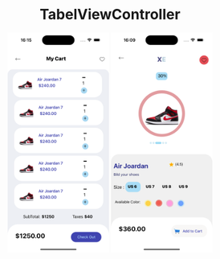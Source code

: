 <br />
<div align="center">
  <h1 align="center">TabelViewController</h1>
</div>
<div align="center">
<img src="https://github.com/Ardacanuysal/ShoeShop/blob/main/src/images/List.png" width="40%" 
     /> 
  <img src="https://github.com/Ardacanuysal/ShoeShop/blob/main/src/images/Main.png" width="40%" 
     /> 
</div>



 
